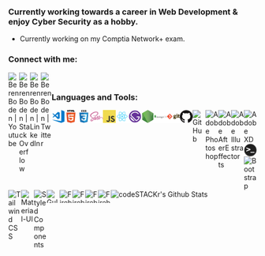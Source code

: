 ### Currently working towards a career in Web Development & enjoy Cyber Security as a hobby. 

- Currently working on my Comptia Network+ exam.

### Connect with me:

<img align="left" alt="Beren Boden | Youtube" width="22px" src="https://cdn.jsdelivr.net/npm/simple-icons@v3/icons/youtube.svg" />
<img align="left" alt="Beren Boden | StackOverflow" width="22px" src="https://cdn.jsdelivr.net/npm/simple-icons@3.3.0/icons/stackoverflow.svg" />
<img align="left" alt="Beren Boden | LinkedIn" width="22px" src="https://cdn.jsdelivr.net/npm/simple-icons@v3/icons/linkedin.svg" />
<img align="left" alt="Beren Boden | Twitter" width="22px" src="https://cdn.jsdelivr.net/npm/simple-icons@v3/icons/instagram.svg" />

<br />

### Languages and Tools:

<img align="left" alt="Visual Studio Code" width="26px" src="https://raw.githubusercontent.com/github/explore/80688e429a7d4ef2fca1e82350fe8e3517d3494d/topics/visual-studio-code/visual-studio-code.png" />
<img align="left" alt="HTML5" width="26px" src="https://raw.githubusercontent.com/github/explore/80688e429a7d4ef2fca1e82350fe8e3517d3494d/topics/html/html.png" />
<img align="left" alt="CSS3" width="26px" src="https://raw.githubusercontent.com/github/explore/80688e429a7d4ef2fca1e82350fe8e3517d3494d/topics/css/css.png" />
<img align="left" alt="Sass" width="26px" src="https://raw.githubusercontent.com/github/explore/80688e429a7d4ef2fca1e82350fe8e3517d3494d/topics/sass/sass.png" />
<img align="left" alt="JavaScript" width="26px" src="https://raw.githubusercontent.com/github/explore/80688e429a7d4ef2fca1e82350fe8e3517d3494d/topics/javascript/javascript.png" />
<img align="left" alt="React" width="26px" src="https://raw.githubusercontent.com/github/explore/80688e429a7d4ef2fca1e82350fe8e3517d3494d/topics/react/react.png" />
<img align="left" alt="Gatsby" width="26px" src="https://raw.githubusercontent.com/github/explore/e94815998e4e0713912fed477a1f346ec04c3da2/topics/gatsby/gatsby.png" />
<img align="left" alt="Node.js" width="26px" src="https://raw.githubusercontent.com/github/explore/80688e429a7d4ef2fca1e82350fe8e3517d3494d/topics/nodejs/nodejs.png" />
<img align="left" alt="MongoDB" width="26px" src="https://raw.githubusercontent.com/github/explore/80688e429a7d4ef2fca1e82350fe8e3517d3494d/topics/mongodb/mongodb.png" />
<img align="left" alt="Git" width="26px" src="https://raw.githubusercontent.com/github/explore/80688e429a7d4ef2fca1e82350fe8e3517d3494d/topics/git/git.png" />
<img align="left" alt="GitHub" width="26px" src="https://raw.githubusercontent.com/github/explore/78df643247d429f6cc873026c0622819ad797942/topics/github/github.png" />
<img align="left" alt="GitHub" width="26px" src="https://upload.wikimedia.org/wikipedia/commons/thumb/9/98/WordPress_blue_logo.svg/1024px-WordPress_blue_logo.svg.png" />
<img align="left" alt="Adobe Photoshop" width="26px" src="https://www.photoshop.com/static/images/apps/photoshop.png" />
<img align="left" alt="Adobe AfterEffects" width="26px" src="https://cdn.worldvectorlogo.com/logos/after-effects-cc.svg" />
<img align="left" alt="Adobe Illustrator" width="26px" src="https://upload.wikimedia.org/wikipedia/commons/thumb/f/fb/Adobe_Illustrator_CC_icon.svg/512px-Adobe_Illustrator_CC_icon.svg.png" />
<img align="left" alt="Adobe XD" width="26px" src="https://upload.wikimedia.org/wikipedia/commons/thumb/c/c2/Adobe_XD_CC_icon.svg/788px-Adobe_XD_CC_icon.svg.png" />
<img align="left" alt="terminal" width="26px" src="https://raw.githubusercontent.com/github/explore/80688e429a7d4ef2fca1e82350fe8e3517d3494d/topics/terminal/terminal.png" />
<img align="left" alt="Bootstrap" width="26px" src="https://upload.wikimedia.org/wikipedia/commons/thumb/b/b2/Bootstrap_logo.svg/1024px-Bootstrap_logo.svg.png" />
<img align="left" alt="Tailwind CSS" width="26px" src="https://www.markusantonwolf.com/media/pages/blog/tailwind-css/265298487-1593769247/tailwind-css-logo.svg" />
<img align="left" alt="Material-UI" width="26px" src="https://material-ui.com/static/logo.png" />
<img align="left" alt="Styled Components" width="26px" src="https://miro.medium.com/max/318/1*c1rnU4_5k7Mimo_CA1efmQ.png" />
<img align="left" alt="Gulp" width="26px" height="26px" src="https://logos-download.com/wp-content/uploads/2018/05/Gulp_logo_cube-700x700.png" />
<br />

<img align="left" alt="Firebase" width="26px" height="26px" src="https://pngimage.net/wp-content/uploads/2018/06/firebase-logo-png-2.png" />
<img align="left" alt="Firebase" width="26px" height="26px" src="https://cdn.worldvectorlogo.com/logos/heroku.svg" />
<img align="left" alt="Firebase" width="26px" height="26px" src="https://upload.wikimedia.org/wikipedia/commons/thumb/f/ff/DigitalOcean_logo.svg/1024px-DigitalOcean_logo.svg.png" />
<img align="left" alt="Firebase" width="26px" height="26px" src="https://d2eip9sf3oo6c2.cloudfront.net/tags/images/000/000/358/full/eslintlogo.png" />


<br />
<br />

---

<img align="left" alt="codeSTACKr's Github Stats" src="https://github-readme-stats.vercel.app/api?username=BerenBoden&show_icons=true&hide_border=true" />

[website]: https://berenboden.com
[twitter]: https://twitter.com/berenboden
[youtube]: https://www.youtube.com/channel/UCoNZkBNKW6bI-luin6TdhpA?view_as=subscriber
[linkedin]: https://www.linkedin.com/in/beren-boden-5766ba1a0/
[stackoverflow]: https://stackoverflow.com/users/12826492/berenboden
[github]: https://github.com/BerenBoden
[codeunload]: https://codeunload.com
[youtube]: https://www.youtube.com/channel/UCwEy8vD2EmB5MCUA8FVhrJQ?view_as=subscriber

